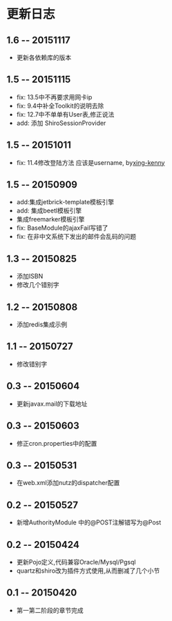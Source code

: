 # 更新日志

## 1.6 -- 20151117

* 更新各依赖库的版本

## 1.5 -- 20151115

* fix: 13.5中不再要求用网卡ip
* fix: 9.4中补全Toolkit的说明去除
* fix: 12.7中不单单有User表,修正说法
* add: 添加 ShiroSessionProvider

## 1.5 -- 20151011

* fix: 11.4修改登陆方法 应该是username,  by[xing-kenny](https://github.com/xing-kenny)

## 1.5 -- 20150909

* add:集成jetbrick-template模板引擎
* add: 集成beetl模板引擎
* 集成freemarker模板引擎
* fix: BaseModule的ajaxFail写错了
* fix: 在非中文系统下发出的邮件会乱码的问题

## 1.3 -- 20150825

* 添加ISBN
* 修改几个错别字

## 1.2 -- 20150808

* 添加redis集成示例

## 1.1 -- 20150727

* 修改错别字

## 0.3 -- 20150604

* 更新javax.mail的下载地址

## 0.3 -- 20150603

* 修正cron.properties中的配置

## 0.3 -- 20150531

* 在web.xml添加nutz的dispatcher配置

## 0.2 -- 20150527

* 新增AuthorityModule 中的@POST注解错写为@Post

## 0.2 -- 20150424

* 更新Pojo定义,代码兼容Oracle/Mysql/Pgsql
* quartz和shiro改为插件方式使用,从而删减了几个小节

## 0.1 -- 20150420

* 第一第二阶段的章节完成
